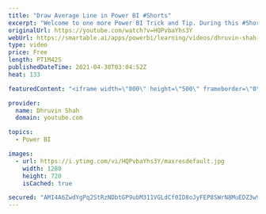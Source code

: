 ```yaml
---
title: "Draw Average Line in Power BI #Shorts"
excerpt: "Welcome to one more Power BI Trick and Tip. During this #Shorts we will learn how we can add an Average Line to our Power BI Graph. We can draw the Average Line for Power BI Cluster Column Chart, Cluster Bar Chart, Area Chart, and Line Chart. To add the Average Line the Procedure is very simple and easy."
originalUrl: https://youtube.com/watch?v=HQPvbaYhs3Y
webUrl: https://smartable.ai/apps/powerbi/learning/videos/dhruvin-shah-draw-average-line-in-power-bi-shorts/
type: video
price: Free
length: PT1M42S
publishedDateTime: 2021-04-30T03:04:52Z
heat: 133

featuredContent: "<iframe width=\"800\" height=\"500\" frameborder=\"0\" src=\"https://www.youtube.com/embed/HQPvbaYhs3Y\" allow=\"accelerometer; autoplay; encrypted-media; gyroscope; picture-in-picture\" allowfullscreen></iframe>"

provider:
  name: Dhruvin Shah
  domain: youtube.com

topics:
  - Power BI

images:
  - url: https://i.ytimg.com/vi/HQPvbaYhs3Y/maxresdefault.jpg
    width: 1280
    height: 720
    isCached: true

secured: "AMI4A6ZwdYgPq2StRzNDbtGP9ubM311VGLdCf0ID8oJyFEP8SWrN8MuEDZ3w9VZT4ftOEkD3HljVART6Cthji1012WhPmzlvRebbGQCNpyORKtTwohAO4gtAHq1vAkgwFNbDLj2NtHsxrfP/DjE9EMUeYi/XJ/JUKJ8H39nEHv56FyLTTsnp/KFBQ7Kco7+2rEiHXd+pUbXXD6U6Xud+/Ii3V12w6JI3qw6TP5zXAwtWZTbm1JfPF9AHzOj3tNoiGA/UPy95c9aC0BESy2+AoSqbaRBh34uAmy4uO3WZPNEVEkt0DLhlctG5j17gPeIt2cTEyr39/NW9VNBjfYF2W/2rKt8/cXefzK4sA0cZYnXRG9DZIcCr9qnGT0Mf0WG/vM5LWc/Q1fcUVTYCqyZ0w4AhliiZau/fgHIOM5F1vLM=;fe+nKdOogd2loh0aBeQ+hw=="
---
```


